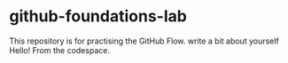 # github-foundations-lab
This repository is for practising the GitHub Flow.
write a bit about yourself
Hello! From the codespace.
